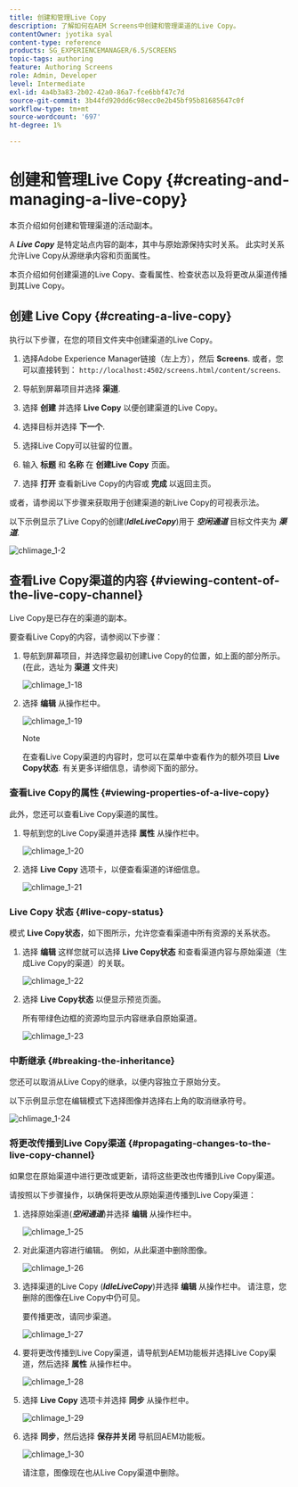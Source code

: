 ```yaml
---
title: 创建和管理Live Copy
description: 了解如何在AEM Screens中创建和管理渠道的Live Copy。
contentOwner: jyotika syal
content-type: reference
products: SG_EXPERIENCEMANAGER/6.5/SCREENS
topic-tags: authoring
feature: Authoring Screens
role: Admin, Developer
level: Intermediate
exl-id: 4a4b3a83-2b02-42a0-86a7-fce6bbf47c7d
source-git-commit: 3b44fd920dd6c98ecc0e2b45bf95b81685647c0f
workflow-type: tm+mt
source-wordcount: '697'
ht-degree: 1%

---
```


# 创建和管理Live Copy {#creating-and-managing-a-live-copy}

本页介绍如何创建和管理渠道的活动副本。

A ***Live Copy*** 是特定站点内容的副本，其中与原始源保持实时关系。 此实时关系允许Live Copy从源继承内容和页面属性。

本页介绍如何创建渠道的Live Copy、查看属性、检查状态以及将更改从渠道传播到其Live Copy。


## 创建 Live Copy {#creating-a-live-copy}

执行以下步骤，在您的项目文件夹中创建渠道的Live Copy。

1. 选择Adobe Experience Manager链接（左上方），然后 **Screens**. 或者，您可以直接转到： `http://localhost:4502/screens.html/content/screens`.

1. 导航到屏幕项目并选择 **渠道**.
1. 选择 **创建** 并选择 **Live Copy** 以便创建渠道的Live Copy。
1. 选择目标并选择 **下一个**.
1. 选择Live Copy可以驻留的位置。
1. 输入 **标题** 和 **名称** 在 **创建Live Copy** 页面。

1. 选择 **打开** 查看新Live Copy的内容或 **完成** 以返回主页。

或者，请参阅以下步骤来获取用于创建渠道的新Live Copy的可视表示法。

以下示例显示了Live Copy的创建(***IdleLiveCopy***)用于 ***空闲通道*** 目标文件夹为 ***渠道***.

![chlimage_1-2](assets/chlimage_1-2.gif)

## 查看Live Copy渠道的内容 {#viewing-content-of-the-live-copy-channel}

Live Copy是已存在的渠道的副本。

要查看Live Copy的内容，请参阅以下步骤：

1. 导航到屏幕项目，并选择您最初创建Live Copy的位置，如上面的部分所示。 (在此，选址为 **渠道** 文件夹)

   ![chlimage_1-18](assets/chlimage_1-18.png)

1. 选择 **编辑** 从操作栏中。

   ![chlimage_1-19](assets/chlimage_1-19.png)

   >[!NOTE]
   >
   >在查看Live Copy渠道的内容时，您可以在菜单中查看作为的额外项目 **Live Copy状态**. 有关更多详细信息，请参阅下面的部分。

### 查看Live Copy的属性 {#viewing-properties-of-a-live-copy}

此外，您还可以查看Live Copy渠道的属性。

1. 导航到您的Live Copy渠道并选择 **属性** 从操作栏中。

   ![chlimage_1-20](assets/chlimage_1-20.png)

1. 选择 **Live Copy** 选项卡，以便查看渠道的详细信息。

   ![chlimage_1-21](assets/chlimage_1-21.png)

### Live Copy 状态 {#live-copy-status}

模式 **Live Copy状态**，如下图所示，允许您查看渠道中所有资源的关系状态。

1. 选择 **编辑** 这样您就可以选择 **Live Copy状态** 和查看渠道内容与原始渠道（生成Live Copy的渠道）的关联。

   ![chlimage_1-22](assets/chlimage_1-22.png)

1. 选择 **Live Copy状态** 以便显示预览页面。

   所有带绿色边框的资源均显示内容继承自原始渠道。

   ![chlimage_1-23](assets/chlimage_1-23.png)

### 中断继承 {#breaking-the-inheritance}

您还可以取消从Live Copy的继承，以便内容独立于原始分支。

以下示例显示您在编辑模式下选择图像并选择右上角的取消继承符号。

![chlimage_1-24](assets/chlimage_1-24.png)

### 将更改传播到Live Copy渠道 {#propagating-changes-to-the-live-copy-channel}

如果您在原始渠道中进行更改或更新，请将这些更改也传播到Live Copy渠道。

请按照以下步骤操作，以确保将更改从原始渠道传播到Live Copy渠道：

1. 选择原始渠道(***空闲通道***)并选择 **编辑** 从操作栏中。

   ![chlimage_1-25](assets/chlimage_1-25.png)

1. 对此渠道内容进行编辑。 例如，从此渠道中删除图像。

   ![chlimage_1-26](assets/chlimage_1-26.png)

1. 选择渠道的Live Copy (***IdleLiveCopy***)并选择 **编辑** 从操作栏中。 请注意，您删除的图像在Live Copy中仍可见。

   要传播更改，请同步渠道。

   ![chlimage_1-27](assets/chlimage_1-27.png)

1. 要将更改传播到Live Copy渠道，请导航到AEM功能板并选择Live Copy渠道，然后选择 **属性** 从操作栏中。

   ![chlimage_1-28](assets/chlimage_1-28.png)

1. 选择 **Live Copy** 选项卡并选择 **同步** 从操作栏中。

   ![chlimage_1-29](assets/chlimage_1-29.png)

1. 选择 **同步**，然后选择 **保存并关闭** 导航回AEM功能板。

   ![chlimage_1-30](assets/chlimage_1-30.png)

   请注意，图像现在也从Live Copy渠道中删除。

